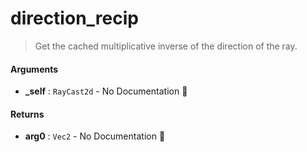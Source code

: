 # direction\_recip

>  Get the cached multiplicative inverse of the direction of the ray.

#### Arguments

- **\_self** : `RayCast2d` \- No Documentation 🚧

#### Returns

- **arg0** : `Vec2` \- No Documentation 🚧